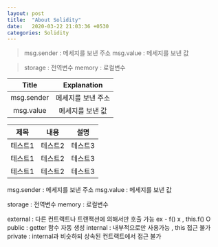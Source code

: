 ```yaml
---
layout: post
title:  "About Solidity"
date:   2020-03-22 21:03:36 +0530
categories: Solidity 
---
```



> msg.sender : 메세지를 보낸 주소
> msg.value : 메세지를 보낸 값

> storage : 전역변수
> memory : 로컬변수


|Title|Explanation|
|:---:|:---:|
|msg.sender|메세지를 보낸 주소|
|msg.value|메세지를 보낸 값|


|제목|내용|설명|
|------|---|---|
|테스트1|테스트2|테스트3|
|테스트1|테스트2|테스트3|
|테스트1|테스트2|테스트3|


msg.sender : 메세지를 보낸 주소
msg.value : 메세지를 보낸 값

storage : 전역변수
memory : 로컬변수

external : 다른 컨트랙트나 트랜잭션에 의해서만 호출 가능 ex - f() x , this.f() O
public : getter 함수 자동 생성 
internal : 내부적으로만 사용가능 , this 접근 불가
private : internal과 비슷하되 상속된 컨트랙트에서 접근 불가
